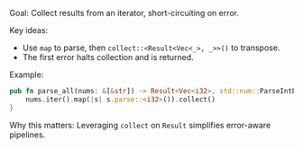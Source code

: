 Goal: Collect results from an iterator, short-circuiting on error.

Key ideas:
- Use `map` to parse, then `collect::<Result<Vec<_>, _>>()` to transpose.
- The first error halts collection and is returned.

Example:
```rust
pub fn parse_all(nums: &[&str]) -> Result<Vec<i32>, std::num::ParseIntError> {
    nums.iter().map(|s| s.parse::<i32>()).collect()
}
```

Why this matters: Leveraging `collect` on `Result` simplifies error-aware pipelines.




